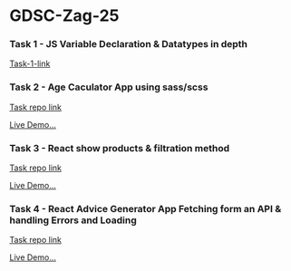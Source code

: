 <h1>GDSC-Zag-25</h1>

<h3>Task 1 - JS Variable Declaration & Datatypes in depth</h3>
<p><a href="https://drive.google.com/file/d/1DHpt8UVTvDyM18e2h4k5zZfrcaTaoUtH/view?usp=sharing">Task-1-link</a></p>

<h3>Task 2 - Age Caculator App using sass/scss</h3>
<p><a href="https://github.com/emanmohamedsr/Age-Caculator-App">Task repo link</a></p>
<p><a href="https://emanmohamedsr.github.io/Age-Caculator-App/">Live Demo...</a></p>

<h3>Task 3 - React show products & filtration method</h3>
<p><a href="https://github.com/emanmohamedsr/react-products-filtration">Task repo link</a></p>
<p><a href="https://emanmohamedsr.github.io/react-products-filtration/">Live Demo...</a></p>

<h3>Task 4 - React Advice Generator App Fetching form an API & handling Errors and Loading</h3>
<p><a href="https://github.com/emanmohamedsr/Advice-Generator-App">Task repo link</a></p>
<p><a href="https://emanmohamedsr.github.io/advice-generator-app/">Live Demo...</a></p>

